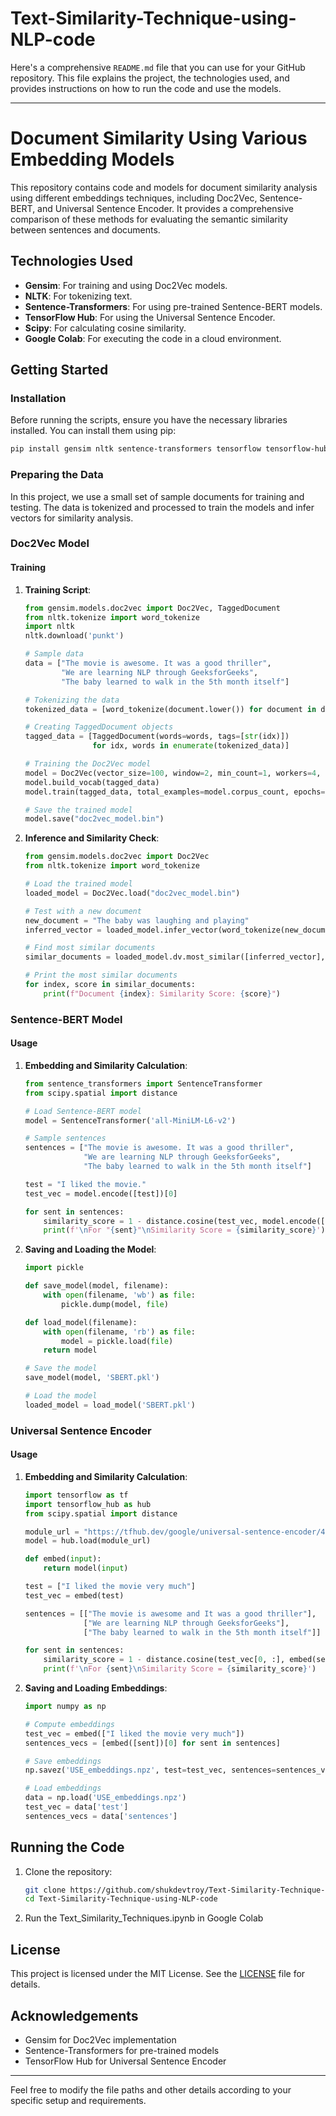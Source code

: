 # Text-Similarity-Technique-using-NLP-code

Here's a comprehensive `README.md` file that you can use for your GitHub repository. This file explains the project, the technologies used, and provides instructions on how to run the code and use the models.

---

# Document Similarity Using Various Embedding Models

This repository contains code and models for document similarity analysis using different embeddings techniques, including Doc2Vec, Sentence-BERT, and Universal Sentence Encoder. It provides a comprehensive comparison of these methods for evaluating the semantic similarity between sentences and documents.

## Technologies Used

- **Gensim**: For training and using Doc2Vec models.
- **NLTK**: For tokenizing text.
- **Sentence-Transformers**: For using pre-trained Sentence-BERT models.
- **TensorFlow Hub**: For using the Universal Sentence Encoder.
- **Scipy**: For calculating cosine similarity.
- **Google Colab**: For executing the code in a cloud environment.

## Getting Started

### Installation

Before running the scripts, ensure you have the necessary libraries installed. You can install them using pip:

```bash
pip install gensim nltk sentence-transformers tensorflow tensorflow-hub scipy matplotlib
```

### Preparing the Data

In this project, we use a small set of sample documents for training and testing. The data is tokenized and processed to train the models and infer vectors for similarity analysis.

### Doc2Vec Model

#### Training

1. **Training Script**:
    ```python
    from gensim.models.doc2vec import Doc2Vec, TaggedDocument
    from nltk.tokenize import word_tokenize
    import nltk
    nltk.download('punkt')
    
    # Sample data
    data = ["The movie is awesome. It was a good thriller",
            "We are learning NLP through GeeksforGeeks",
            "The baby learned to walk in the 5th month itself"]
    
    # Tokenizing the data
    tokenized_data = [word_tokenize(document.lower()) for document in data]
    
    # Creating TaggedDocument objects
    tagged_data = [TaggedDocument(words=words, tags=[str(idx)])
                   for idx, words in enumerate(tokenized_data)]
    
    # Training the Doc2Vec model
    model = Doc2Vec(vector_size=100, window=2, min_count=1, workers=4, epochs=1000)
    model.build_vocab(tagged_data)
    model.train(tagged_data, total_examples=model.corpus_count, epochs=model.epochs)
    
    # Save the trained model
    model.save("doc2vec_model.bin")
    ```
   
2. **Inference and Similarity Check**:
    ```python
    from gensim.models.doc2vec import Doc2Vec
    from nltk.tokenize import word_tokenize
    
    # Load the trained model
    loaded_model = Doc2Vec.load("doc2vec_model.bin")
    
    # Test with a new document
    new_document = "The baby was laughing and playing"
    inferred_vector = loaded_model.infer_vector(word_tokenize(new_document.lower()))
    
    # Find most similar documents
    similar_documents = loaded_model.dv.most_similar([inferred_vector], topn=len(loaded_model.dv))
    
    # Print the most similar documents
    for index, score in similar_documents:
        print(f"Document {index}: Similarity Score: {score}")
    ```

### Sentence-BERT Model

#### Usage

1. **Embedding and Similarity Calculation**:
    ```python
    from sentence_transformers import SentenceTransformer
    from scipy.spatial import distance
    
    # Load Sentence-BERT model
    model = SentenceTransformer('all-MiniLM-L6-v2')
    
    # Sample sentences
    sentences = ["The movie is awesome. It was a good thriller",
                 "We are learning NLP through GeeksforGeeks",
                 "The baby learned to walk in the 5th month itself"]
    
    test = "I liked the movie."
    test_vec = model.encode([test])[0]
    
    for sent in sentences:
        similarity_score = 1 - distance.cosine(test_vec, model.encode([sent])[0])
        print(f'\nFor "{sent}"\nSimilarity Score = {similarity_score}')
    ```

2. **Saving and Loading the Model**:
    ```python
    import pickle
    
    def save_model(model, filename):
        with open(filename, 'wb') as file:
            pickle.dump(model, file)
    
    def load_model(filename):
        with open(filename, 'rb') as file:
            model = pickle.load(file)
        return model
    
    # Save the model
    save_model(model, 'SBERT.pkl')
    
    # Load the model
    loaded_model = load_model('SBERT.pkl')
    ```

### Universal Sentence Encoder

#### Usage

1. **Embedding and Similarity Calculation**:
    ```python
    import tensorflow as tf
    import tensorflow_hub as hub
    from scipy.spatial import distance
    
    module_url = "https://tfhub.dev/google/universal-sentence-encoder/4"
    model = hub.load(module_url)
    
    def embed(input):
        return model(input)
    
    test = ["I liked the movie very much"]
    test_vec = embed(test)
    
    sentences = [["The movie is awesome and It was a good thriller"],
                 ["We are learning NLP through GeeksforGeeks"],
                 ["The baby learned to walk in the 5th month itself"]]
    
    for sent in sentences:
        similarity_score = 1 - distance.cosine(test_vec[0, :], embed(sent)[0, :])
        print(f'\nFor {sent}\nSimilarity Score = {similarity_score}')
    ```

2. **Saving and Loading Embeddings**:
    ```python
    import numpy as np
    
    # Compute embeddings
    test_vec = embed(["I liked the movie very much"])
    sentences_vecs = [embed([sent])[0] for sent in sentences]
    
    # Save embeddings
    np.savez('USE_embeddings.npz', test=test_vec, sentences=sentences_vecs)
    
    # Load embeddings
    data = np.load('USE_embeddings.npz')
    test_vec = data['test']
    sentences_vecs = data['sentences']
    ```

## Running the Code

1. Clone the repository:
    ```bash
    git clone https://github.com/shukdevtroy/Text-Similarity-Technique-using-NLP-code.git
    cd Text-Similarity-Technique-using-NLP-code
    ```

2. Run the Text_Similarity_Techniques.ipynb in Google Colab 

## License

This project is licensed under the MIT License. See the [LICENSE](LICENSE) file for details.

## Acknowledgements

- Gensim for Doc2Vec implementation
- Sentence-Transformers for pre-trained models
- TensorFlow Hub for Universal Sentence Encoder

---

Feel free to modify the file paths and other details according to your specific setup and requirements.
